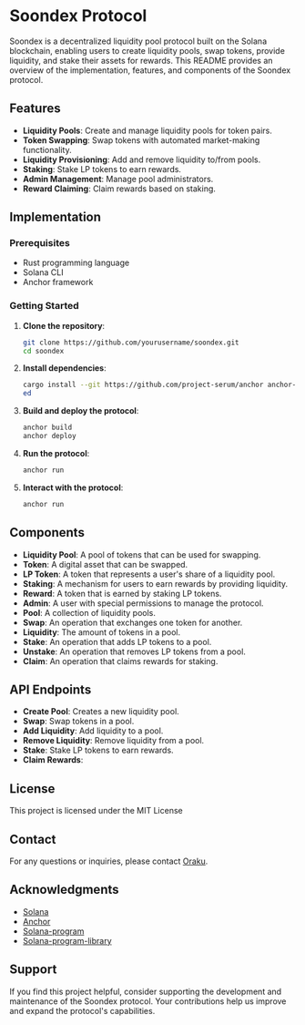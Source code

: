# Soondex Protocol

Soondex is a decentralized liquidity pool protocol built on the Solana blockchain, enabling users to create liquidity pools, swap tokens, provide liquidity, and stake their assets for rewards. This README provides an overview of the implementation, features, and components of the Soondex protocol.

## Features

- **Liquidity Pools**: Create and manage liquidity pools for token pairs.
- **Token Swapping**: Swap tokens with automated market-making functionality.
- **Liquidity Provisioning**: Add and remove liquidity to/from pools.
- **Staking**: Stake LP tokens to earn rewards.
- **Admin Management**: Manage pool administrators.
- **Reward Claiming**: Claim rewards based on staking.

## Implementation

### Prerequisites

- Rust programming language
- Solana CLI
- Anchor framework

### Getting Started

1. **Clone the repository**:
   ```bash
   git clone https://github.com/yourusername/soondex.git
   cd soondex
   ```

2. **Install dependencies**:
   ```bash
   cargo install --git https://github.com/project-serum/anchor anchor-cli --locked
   ed
   ```
3. **Build and deploy the protocol**:
   ```bash
   anchor build
   anchor deploy
   ```
4. **Run the protocol**:
   ```bash
   anchor run
   ```
5. **Interact with the protocol**:
   ```bash
   anchor run
   ```
## Components
- **Liquidity Pool**: A pool of tokens that can be used for swapping.
- **Token**: A digital asset that can be swapped.
- **LP Token**: A token that represents a user's share of a liquidity pool.
- **Staking**: A mechanism for users to earn rewards by providing liquidity.
- **Reward**: A token that is earned by staking LP tokens.
- **Admin**: A user with special permissions to manage the protocol.
- **Pool**: A collection of liquidity pools.
- **Swap**: An operation that exchanges one token for another.
- **Liquidity**: The amount of tokens in a pool.
- **Stake**: An operation that adds LP tokens to a pool.
- **Unstake**: An operation that removes LP tokens from a pool.
- **Claim**: An operation that claims rewards for staking.
## API Endpoints
- **Create Pool**: Creates a new liquidity pool.
- **Swap**: Swap tokens in a pool.
- **Add Liquidity**: Add liquidity to a pool.
- **Remove Liquidity**: Remove liquidity from a pool.
- **Stake**: Stake LP tokens to earn rewards.
- **Claim Rewards**:


## License
This project is licensed under the MIT License

## Contact
For any questions or inquiries, please contact [Oraku](mailto:bigdataorakul@gmail.com).

## Acknowledgments
- [Solana](https://solana.com/)
- [Anchor](https://project-serum.github.io/anchor/)
- [Solana-program](https://docs.solana.com/developing/on-chain-programs)
- [Solana-program-library](https://github.com/solana-labs/solana-program-library)


## Support
If you find this project helpful, consider supporting the development and maintenance of the Soondex protocol. Your contributions help us improve and expand the protocol's capabilities.



   